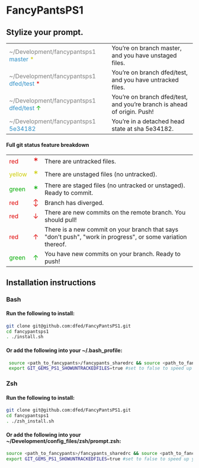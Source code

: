 FancyPantsPS1
====
## Stylize your prompt.

<table>
  <tr>
    <td><font color="#808080">~/Development/fancypantsps1</font> <font color="#3090C7">master</font> <font color="#CCCC00" size="3">*</font></td>
    <td>You’re on branch master, and you have unstaged files.</td>
  </tr>
  <tr>
    <td><font color="#808080">~/Development/fancypantsps1</font> <font color="#3090C7">dfed/test</font> <font color="#DF0000" size="3">*</font></td>
    <td>You’re on branch dfed/test, and you have untracked files.</td>
  </tr>
  <tr>
    <td><font color="#808080">~/Development/fancypantsps1</font> <font color="#3090C7">dfed/test</font> <font color="#00AC00" size="3">↑</font></td>
    <td>You’re on branch dfed/test, and you’re branch is ahead of origin. Push!</td>
  </tr>
  <tr>
    <td><font color="#808080">~/Development/fancypantsps1</font> <font color="#3090C7">5e34182</font></td>
    <td>You’re in a detached head state at sha 5e34182.</td>
  </tr>
</table>  

#### Full git status feature breakdown
<table>
  <tr>
    <td><font color="#DF0000">red</font></td>
    <td><font color="#DF0000" size="5">*</font></td>
    <td>There are untracked files.</td>
  </tr>
  <tr>
    <td><font color="#CCCC00">yellow</font></td>
    <td><font color="#CCCC00" size="5">*</font></td>
    <td>There are unstaged files (no untracked).</td>
  </tr>
  <tr>
    <td><font color="#00AC00">green</font></td>
    <td><font color="#00AC00" size="5">*</font></td>
    <td>There are staged files (no untracked or unstaged). Ready to commit.</td>
  </tr>
  <tr>
    <td><font color="#DF0000">red</font></td>
    <td><font color="#DF0000" size="4">↕</font></td>
    <td>Branch has diverged.</td>
  </tr>
  <tr>
    <td><font color="#DF0000">red</font></td>
    <td><font color="#DF0000" size="4">↓</font></td>
    <td>There are new commits on the remote branch. You should pull!</td>
  </tr>
  <tr>
    <td><font color="#DF0000">red</font></td>
    <td><font color="#DF0000" size="4">↑</font></td>
    <td>There is a new commit on your branch that says "don't push", "work in progress", or some variation thereof.</td>
  </tr>
  <tr>
    <td><font color="#00AC00">green</font></td>
    <td><font color="#00AC00" size="4">↑</font></td>
    <td>You have new commits on your branch. Ready to push!</td>
  </tr>
</table>

## Installation instructions
### Bash
#### Run the following to install:
```bash
git clone git@github.com:dfed/FancyPantsPS1.git
cd fancypantsps1
. ./install.sh
```
#### Or add the following into your ~/.bash_profile:
```bash
 source <path_to_fancypants>/fancypants_sharedrc && source <path_to_fancypants>/fancypants_ps1_bashrc
 export GIT_GEMS_PS1_SHOWUNTRACKEDFILES=true #set to false to speed up your prompt when in large repos
```
### Zsh
#### Run the following to install:
```zsh
git clone git@github.com:dfed/FancyPantsPS1.git
cd fancypantsps1
. ./zsh_install.sh
```
#### Or add the following into your ~/Development/config_files/zsh/prompt.zsh:
```zsh
source <path_to_fancypants>/fancypants_sharedrc && source <path_to_fancypants>/fancypants_ps1_zshprompt
export GIT_GEMS_PS1_SHOWUNTRACKEDFILES=true #set to false to speed up your prompt when in large repos
```
